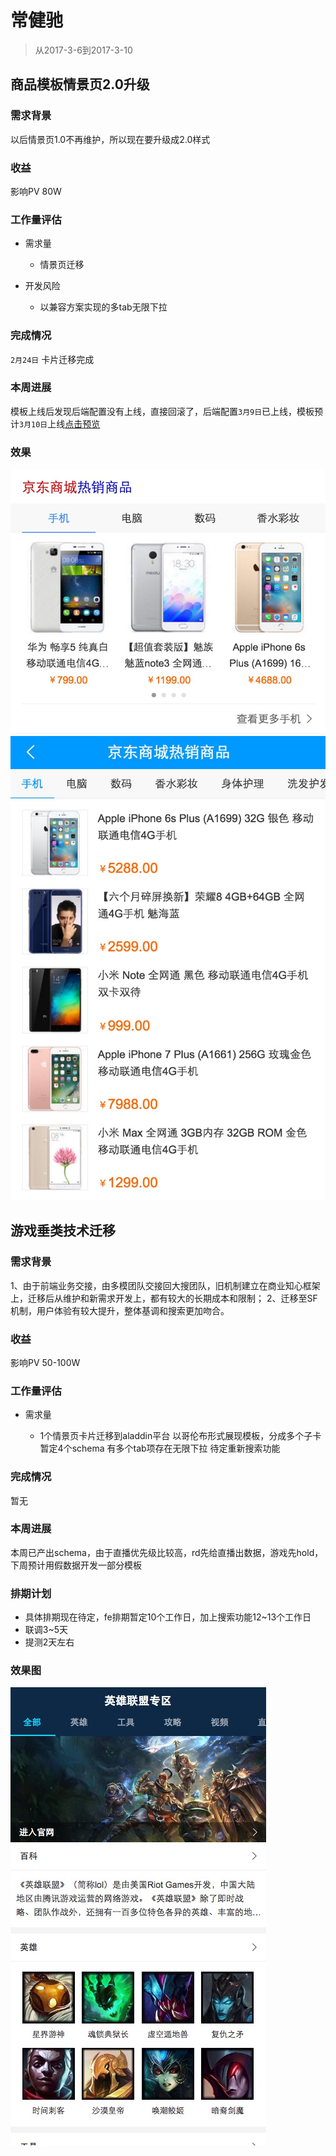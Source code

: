 # 常健驰

> 从2017-3-6到2017-3-10

## 商品模板情景页2.0升级

### 需求背景

以后情景页1.0不再维护，所以现在要升级成2.0样式

### 收益

影响PV 80W

### 工作量评估

* 需求量

    * 情景页迁移

* 开发风险

    * 以兼容方案实现的多tab无限下拉

### 完成情况

`2月24日` 卡片迁移完成

### 本周进展

模板上线后发现后端配置没有上线，直接回滚了，后端配置`3月9日`已上线，模板预计`3月10日`上线[点击预览](http://cq01-ala-fe-4.epc.baidu.com:8003/s?word=%E4%BA%AC%E4%B8%9C&ts=9232185&t_kt=103&rsv_iqid=7225077591904613182&sa=ihr_1&rsv_sug4=1596&ss=001)

### 效果

<img src="./img/changjianchi/sp.png">

<img src="./img/changjianchi/sp2.png">

## 游戏垂类技术迁移

### 需求背景

1、由于前端业务交接，由多模团队交接回大搜团队，旧机制建立在商业知心框架上，迁移后从维护和新需求开发上，都有较大的长期成本和限制；
2、迁移至SF机制，用户体验有较大提升，整体基调和搜索更加吻合。

### 收益

影响PV 50-100W


### 工作量评估

* 需求量

    * 1个情景页卡片迁移到aladdin平台
    以哥伦布形式展现模板，分成多个子卡
    暂定4个schema
    有多个tab项存在无限下拉
    待定重新搜索功能

### 完成情况

暂无

### 本周进展

本周已产出schema，由于直播优先级比较高，rd先给直播出数据，游戏先hold，下周预计用假数据开发一部分模板

### 排期计划

* 具体排期现在待定，fe排期暂定10个工作日，加上搜索功能12~13个工作日
* 联调3~5天
* 提测2天左右

### 效果图

<img src="./img/changjianchi/game.png">

<style>
    .markdown-body img {
        width: 375px;
        border: 1px solid #ccc;
        box-shadow: 5px 5px 5px #ccc;
        margin-left: 30px;
    }
</style>
